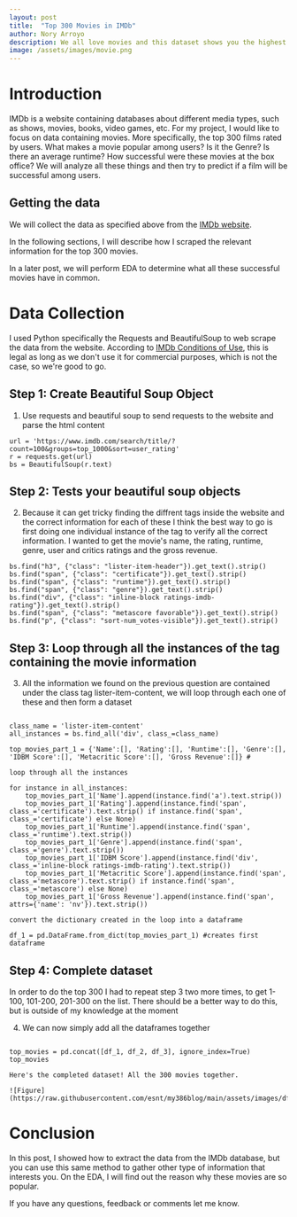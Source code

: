 ```yaml
---
layout: post
title:  "Top 300 Movies in IMDb"
author: Nory Arroyo
description: We all love movies and this dataset shows you the highest rated movies by users in IMDb. 
image: /assets/images/movie.png
---
```


# Introduction

IMDb is a website containing databases about different media types, such as shows, movies, books, video games, etc. For my project, I would like to focus on data containing movies. More specifically, the top 300 films rated by users. What makes a movie popular among users? Is it the Genre? Is there an average runtime? How successful were these movies at the box office? We will analyze all these things and then try to predict if a film will be successful among users. 


## Getting the data 

We will collect the data as specified above from the [IMDb website](https://www.imdb.com/search/title/?groups=top_1000&sort=user_rating,desc&count=100&ref_=adv_prv).

In the following sections, I will describe how I scraped the relevant information for the top 300 movies. 

In a later post, we will perform EDA to determine what all these successful movies have in common. 



# Data Collection 

I used Python specifically the Requests and BeautifulSoup to web scrape the data from the website. According to [IMDb Conditions of Use](https://www.imdb.com/conditions), this is legal as long as we don't use it for commercial purposes, which is not the case, so we're good to go. 


## Step 1: Create Beautiful Soup Object 

1. Use requests and beautiful soup to send requests to the website and parse the html content

```
url = 'https://www.imdb.com/search/title/?count=100&groups=top_1000&sort=user_rating'
r = requests.get(url) 
bs = BeautifulSoup(r.text) 

```
## Step 2: Tests your beautiful soup objects

2. Because it can get tricky finding the diffrent tags inside the website and the correct information for each of these I think the best way to go is first doing one individual instance of the tag to verify all the correct information. I wanted to get the movie's name, the rating, runtime, genre, user and critics ratings and the gross revenue. 

```
bs.find("h3", {"class": "lister-item-header"}).get_text().strip() 
bs.find("span", {"class": "certificate"}).get_text().strip()
bs.find("span", {"class": "runtime"}).get_text().strip()
bs.find("span", {"class": "genre"}).get_text().strip()
bs.find("div", {"class": "inline-block ratings-imdb-rating"}).get_text().strip() 
bs.find("span", {"class": "metascore favorable"}).get_text().strip() 
bs.find("p", {"class": "sort-num_votes-visible"}).get_text().strip() 

```

## Step 3: Loop through all the instances of the tag containing the movie information


3. All the information we found on the previous question are contained under the class tag lister-item-content, we will loop through each one of these and then form a dataset 

```

class_name = 'lister-item-content' 
all_instances = bs.find_all('div', class_=class_name)

top_movies_part_1 = {'Name':[], 'Rating':[], 'Runtime':[], 'Genre':[], 'IDBM Score':[], 'Metacritic Score':[], 'Gross Revenue':[]} #

loop through all the instances 

for instance in all_instances: 
    top_movies_part_1['Name'].append(instance.find('a').text.strip())
    top_movies_part_1['Rating'].append(instance.find('span', class_='certificate').text.strip() if instance.find('span', class_='certificate') else None)
    top_movies_part_1['Runtime'].append(instance.find('span', class_='runtime').text.strip())
    top_movies_part_1['Genre'].append(instance.find('span', class_='genre').text.strip())
    top_movies_part_1['IDBM Score'].append(instance.find('div', class_='inline-block ratings-imdb-rating').text.strip())
    top_movies_part_1['Metacritic Score'].append(instance.find('span', class_='metascore').text.strip() if instance.find('span', class_='metascore') else None)
    top_movies_part_1['Gross Revenue'].append(instance.find('span', attrs={'name': 'nv'}).text.strip())

convert the dictionary created in the loop into a dataframe 

df_1 = pd.DataFrame.from_dict(top_movies_part_1) #creates first dataframe

```

## Step 4: Complete dataset 

In order to do the top 300 I had to repeat step 3 two more times, to get 1-100, 101-200, 201-300 on the list. There should be a better way to do this, but is outside of my knowledge at the moment 

4. We can now simply add all the dataframes together 

```

top_movies = pd.concat([df_1, df_2, df_3], ignore_index=True)
top_movies

Here's the completed dataset! All the 300 movies together. 

![Figure](https://raw.githubusercontent.com/esnt/my386blog/main/assets/images/df_complete.png)
```

# Conclusion 

In this post, I showed how to extract the data from the IMDb database, but you can use this same method to gather other type of information that interests you. On the EDA, I will find out the reason why these movies are so popular. 

If you have any questions, feedback or comments let me know. 

